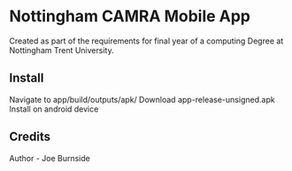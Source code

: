 # Nottingham CAMRA Mobile App

Created as part of the requirements for final year of a computing Degree at Nottingham Trent University.

## Install
Navigate to app/build/outputs/apk/
Download app-release-unsigned.apk
Install on android device

## Credits

Author - Joe Burnside
